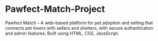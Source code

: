 # Pawfect-Match-Project
 Pawfect Match – A web-based platform for pet adoption and selling that connects pet lovers with sellers and shelters, with secure authentication and admin features. Built using HTML, CSS, JavaScript.

